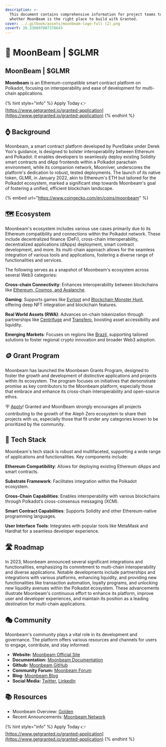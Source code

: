 ```yaml
---
description: >-
  This document contains comprehensive information for project teams to know
  whether MoonBeam is the right place to build with Granted.
cover: ../.gitbook/assets/moonbeam-logo-full (2).png
coverY: 26.330097087378643
---
```


# 🦬 MoonBeam | $GLMR

## MoonBeam | $GLMR

**Moonbeam** is an Ethereum-compatible smart contract platform on Polkadot, focusing on interoperability and ease of development for multi-chain applications.

{% hint style="info" %}
Apply Today 👉 [https://www.getgranted.io/granted-application](https://www.getgranted.io/granted-application)
{% endhint %}

## ⌚️ Background

Moonbeam, a smart contract platform developed by PureStake under Derek Yoo's guidance, is designed to bolster interoperability between Ethereum and Polkadot. It enables developers to seamlessly deploy existing Solidity smart contracts and dApp frontends within a Polkadot parachain environment, while its companion network, Moonriver, underscores the platform's dedication to robust, tested deployments. The launch of its native token, GLMR, in January 2022, akin to Ethereum's ETH but tailored for the Polkadot ecosystem, marked a significant step towards Moonbeam's goal of fostering a unified, efficient blockchain landscape.

{% embed url="https://www.coingecko.com/en/coins/moonbeam" %}

## 🗺️ Ecosystem

Moonbeam's ecosystem includes various use cases primarily due to its Ethereum compatibility and connections within the Polkadot network. These include decentralized finance (DeFi), cross-chain interoperability, decentralized applications (dApps) deployment, smart contract development, and more. Its multi-chain approach allows for the seamless integration of various tools and applications, fostering a diverse range of functionalities and services.&#x20;

The following serves as a snapshot of Moonbeam's ecosystem across several Web3 categories:

**Cross-chain Connectivity**: Enhances interoperability between blockchains like [Ethereum, Cosmos, and Avalanche](https://moonbeam.network/).

**Gaming**: Supports games like [Evrloot](https://evrloot.io/) and [Blockchain Monster Hunt](https://bcmhunt.com/), offering deep NFT integration and blockchain features.

**Real World Assets (RWA)**: Advances on-chain tokenization through partnerships like [Centrifuge](https://centrifuge.io/) and [Transfero](https://transfero.com/), boosting asset accessibility and liquidity.

**Emerging Markets**: Focuses on regions like [Brazil](https://moonbeam.network/announcements/grupo-rao-dux-web3-loyalty-program-moonbeam-launch/), supporting tailored solutions to foster regional crypto innovation and broader Web3 adoption.&#x20;

## 🪙 Grant Program

Moonbeam has launched the Moonbeam Grants Program, designed to foster the growth and development of distinctive applications and projects within its ecosystem. The program focuses on initiatives that demonstrate promise as key contributors to the Moonbeam platform, especially those that embrace and enhance its cross-chain interoperability and open-source ethos.

🪧 [Apply](https://www.getgranted.io/granted-application)! Granted and MoonBeam strongly encourages all projects contributing to the growth of the Aleph Zero ecosystem to share their projects with us, especially those that fit under any categories known to be prioritized by the community.&#x20;

## 🧱 Tech Stack

Moonbeam's tech stack is robust and multifaceted, supporting a wide range of applications and functionalities. Key components include:

**Ethereum Compatibility**: Allows for deploying existing Ethereum dApps and smart contracts.

**Substrate Framework**: Facilitates integration within the Polkadot ecosystem.

**Cross-Chain Capabilities**: Enables interoperability with various blockchains through Polkadot’s cross-consensus messaging (XCM).

**Smart Contract Capabilities**: Supports Solidity and other Ethereum-native programming languages.

**User Interface Tools**: Integrates with popular tools like MetaMask and Hardhat for a seamless developer experience.

## 🛣️ Roadmap

In 2023, Moonbeam announced several significant integrations and functionalities, emphasizing its commitment to multi-chain interoperability and diverse applications. Notable developments include partnerships and integrations with various platforms, enhancing liquidity, and providing new functionalities like transaction automation, loyalty programs, and unlocking new liquidity avenues within the Polkadot ecosystem. These advancements illustrate Moonbeam's continuous effort to enhance its platform, improve user and developer experiences, and maintain its position as a leading destination for multi-chain applications.

## 🎭 Community

Moonbeam's community plays a vital role in its development and governance. The platform offers various resources and channels for users to engage, contribute, and stay informed:

* **Website:** [Moonbeam Official Site](https://moonbeam.network/)
* **Documentation:** [Moonbeam Documentation](https://docs.moonbeam.network/)
* **Github:** [Moonbeam GitHub](https://github.com/PureStake/moonbeam)
* **Community Forum:** [Moonbeam Forum](https://forum.moonbeam.network/)
* **Blog:** [Moonbeam Blog](https://moonbeam.network/blog/)
* **Social Media:** [Twitter](https://twitter.com/moonbeamnetwork), [LinkedIn](https://www.linkedin.com/company/moonbeam-network/)

## 📚 Resources

* Moonbeam Overview: [Golden](https://golden.com/wiki/Moonbeam-MA669PW)
* Recent Announcements: [Moonbeam Network](https://moonbeam.network/announcements/)

{% hint style="info" %}
Apply Today 👉 [https://www.getgranted.io/granted-application](https://www.getgranted.io/granted-application)
{% endhint %}

